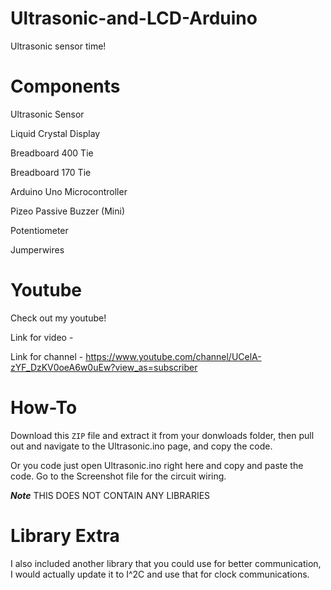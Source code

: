 # Ultrasonic-and-LCD-Arduino

Ultrasonic sensor time!

# Components

Ultrasonic Sensor

Liquid Crystal Display

Breadboard 400 Tie

Breadboard 170 Tie

Arduino Uno Microcontroller

Pizeo Passive Buzzer (Mini)

Potentiometer

Jumperwires

# Youtube

Check out my youtube!

Link for video -

Link for channel - https://www.youtube.com/channel/UCelA-zYF_DzKV0oeA6w0uEw?view_as=subscriber

# How-To

Download this `ZIP` file and extract it from your donwloads folder, then pull out and navigate to the Ultrasonic.ino page, and copy the code.

Or you code just open Ultrasonic.ino right here and copy and paste the code. Go to the Screenshot file for the circuit wiring.

***Note*** THIS DOES NOT CONTAIN ANY LIBRARIES 

# Library Extra

I also included another library that you could use for better communication, I would actually update it to I^2C and use that for clock communications.
